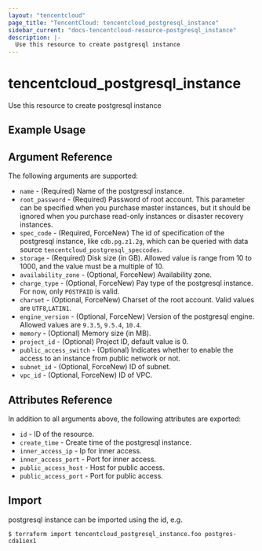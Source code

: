 ```yaml
---
layout: "tencentcloud"
page_title: "TencentCloud: tencentcloud_postgresql_instance"
sidebar_current: "docs-tencentcloud-resource-postgresql_instance"
description: |-
  Use this resource to create postgresql instance
---
```


# tencentcloud_postgresql_instance

Use this resource to create postgresql instance

## Example Usage



## Argument Reference

The following arguments are supported:

* `name` - (Required) Name of the postgresql instance.
* `root_password` - (Required) Password of root account. This parameter can be specified when you purchase master instances, but it should be ignored when you purchase read-only instances or disaster recovery instances.
* `spec_code` - (Required, ForceNew) The id of specification of the postgresql instance, like `cdb.pg.z1.2g`, which can be queried with data source `tencentcloud_postgresql_speccodes`.
* `storage` - (Required) Disk size (in GB). Allowed value is range from 10 to 1000, and the value must be a multiple of 10.
* `availability_zone` - (Optional, ForceNew) Availability zone.
* `charge_type` - (Optional, ForceNew) Pay type of the postgresql instance. For now, only `POSTPAID` is valid.
* `charset` - (Optional, ForceNew) Charset of the root account. Valid values are `UTF8`,`LATIN1`.
* `engine_version` - (Optional, ForceNew) Version of the postgresql engine. Allowed values are `9.3.5`, `9.5.4`, `10.4`.
* `memory` - (Optional) Memory size (in MB).
* `project_id` - (Optional) Project ID, default value is 0.
* `public_access_switch` - (Optional) Indicates whether to enable the access to an instance from public network or not.
* `subnet_id` - (Optional, ForceNew) ID of subnet.
* `vpc_id` - (Optional, ForceNew) ID of VPC.

## Attributes Reference

In addition to all arguments above, the following attributes are exported:

* `id` - ID of the resource.
* `create_time` - Create time of the postgresql instance.
* `inner_access_ip` - Ip for inner access.
* `inner_access_port` - Port for inner access.
* `public_access_host` - Host for public access.
* `public_access_port` - Port for public access.


## Import

postgresql instance can be imported using the id, e.g.

```
$ terraform import tencentcloud_postgresql_instance.foo postgres-cda1iex1
```

```

